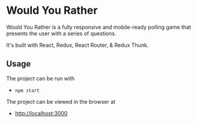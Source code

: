 # Would You Rather

Would You Rather is a fully responsive and mobile-ready polling game that presents the user with a series of questions.

It's built with React, Redux, React Router, & Redux Thunk.

## Usage

The project can be run with

- `npm start`

The project can be viewed in the browser at

- [http://localhost:3000](http://localhost:3000)

